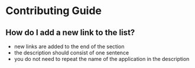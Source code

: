 # Contributing Guide

## How do I add a new link to the list?

- new links are added to the end of the section
- the description should consist of one sentence
- you do not need to repeat the name of the application in the description
